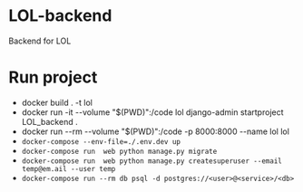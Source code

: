# LOL-backend
Backend for LOL

# Run project
* docker build . -t lol
* docker run -it --volume "$(PWD)":/code lol django-admin startproject LOL_backend .
* docker run --rm --volume "$(PWD)":/code -p 8000:8000 --name lol lol
* `docker-compose --env-file=./.env.dev up`
* `docker-compose run  web python manage.py migrate`
* `docker-compose run  web python manage.py createsuperuser --email temp@em.ail --user temp`
* `docker-compose run --rm db psql -d postgres://<user>@<service>/<db>`
